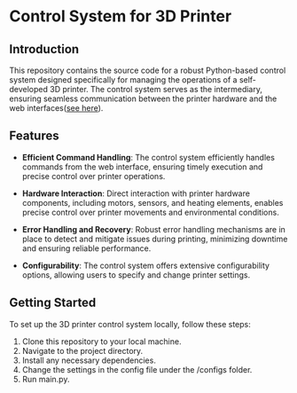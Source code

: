 # Control System for 3D Printer

## Introduction

This repository contains the source code for a robust Python-based control system designed specifically for managing the operations of a self-developed 3D printer. The control system serves as the intermediary, ensuring seamless communication between the printer hardware and the web interfaces([see here](https://github.com/timchan9742/web-interface-for-3d-printer)).

## Features

- **Efficient Command Handling**: The control system efficiently handles commands from the web interface, ensuring timely execution and precise control over printer operations.

- **Hardware Interaction**: Direct interaction with printer hardware components, including motors, sensors, and heating elements, enables precise control over printer movements and environmental conditions.

- **Error Handling and Recovery**: Robust error handling mechanisms are in place to detect and mitigate issues during printing, minimizing downtime and ensuring reliable performance.

- **Configurability**: The control system offers extensive configurability options, allowing users to specify and change printer settings. 

## Getting Started

To set up the 3D printer control system locally, follow these steps:

1. Clone this repository to your local machine.
2. Navigate to the project directory.
3. Install any necessary dependencies.
4. Change the settings in the config file under the /configs folder.
5. Run main.py.
